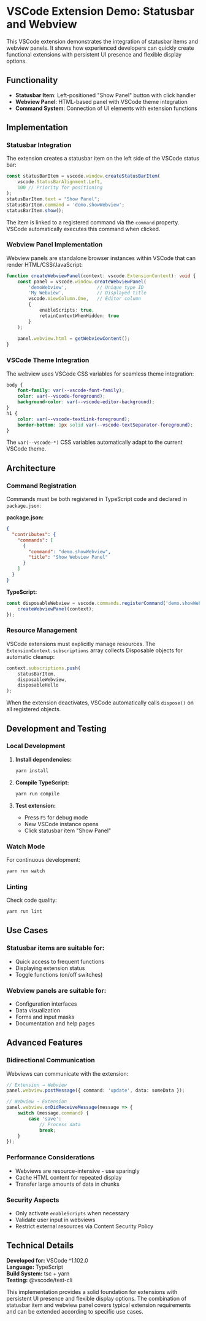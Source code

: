 # VSCode Extension Demo: Statusbar and Webview

This VSCode extension demonstrates the integration of statusbar items and webview panels. It shows how experienced developers can quickly create functional extensions with persistent UI presence and flexible display options.

## Functionality

- **Statusbar Item**: Left-positioned "Show Panel" button with click handler
- **Webview Panel**: HTML-based panel with VSCode theme integration
- **Command System**: Connection of UI elements with extension functions

## Implementation

### Statusbar Integration

The extension creates a statusbar item on the left side of the VSCode status bar:

```typescript
const statusBarItem = vscode.window.createStatusBarItem(
    vscode.StatusBarAlignment.Left, 
    100 // Priority for positioning
);
statusBarItem.text = "Show Panel";
statusBarItem.command = 'demo.showWebview';
statusBarItem.show();
```

The item is linked to a registered command via the `command` property. VSCode automatically executes this command when clicked.

### Webview Panel Implementation

Webview panels are standalone browser instances within VSCode that can render HTML/CSS/JavaScript:

```typescript
function createWebviewPanel(context: vscode.ExtensionContext): void {
    const panel = vscode.window.createWebviewPanel(
        'demoWebview',           // Unique type ID
        'My Webview',            // Displayed title
        vscode.ViewColumn.One,   // Editor column
        {
            enableScripts: true,
            retainContextWhenHidden: true
        }
    );
    
    panel.webview.html = getWebviewContent();
}
```

### VSCode Theme Integration

The webview uses VSCode CSS variables for seamless theme integration:

```css
body {
    font-family: var(--vscode-font-family);
    color: var(--vscode-foreground);
    background-color: var(--vscode-editor-background);
}
h1 {
    color: var(--vscode-textLink-foreground);
    border-bottom: 1px solid var(--vscode-textSeparator-foreground);
}
```

The `var(--vscode-*)` CSS variables automatically adapt to the current VSCode theme.

## Architecture

### Command Registration

Commands must be both registered in TypeScript code and declared in `package.json`:

**package.json:**
```json
{
  "contributes": {
    "commands": [
      {
        "command": "demo.showWebview",
        "title": "Show Webview Panel"
      }
    ]
  }
}
```

**TypeScript:**
```typescript
const disposableWebview = vscode.commands.registerCommand('demo.showWebview', () => {
    createWebviewPanel(context);
});
```

### Resource Management

VSCode extensions must explicitly manage resources. The `ExtensionContext.subscriptions` array collects Disposable objects for automatic cleanup:

```typescript
context.subscriptions.push(
    statusBarItem,
    disposableWebview,
    disposableHello
);
```

When the extension deactivates, VSCode automatically calls `dispose()` on all registered objects.

## Development and Testing

### Local Development

1. **Install dependencies:**
   ```bash
   yarn install
   ```

2. **Compile TypeScript:**
   ```bash
   yarn run compile
   ```

3. **Test extension:**
   - Press `F5` for debug mode
   - New VSCode instance opens
   - Click statusbar item "Show Panel"

### Watch Mode

For continuous development:
```bash
yarn run watch
```

### Linting

Check code quality:
```bash
yarn run lint
```

## Use Cases

### Statusbar items are suitable for:
- Quick access to frequent functions
- Displaying extension status  
- Toggle functions (on/off switches)

### Webview panels are suitable for:
- Configuration interfaces
- Data visualization
- Forms and input masks
- Documentation and help pages

## Advanced Features

### Bidirectional Communication

Webviews can communicate with the extension:

```typescript
// Extension → Webview
panel.webview.postMessage({ command: 'update', data: someData });

// Webview → Extension  
panel.webview.onDidReceiveMessage(message => {
    switch (message.command) {
        case 'save':
            // Process data
            break;
    }
});
```

### Performance Considerations

- Webviews are resource-intensive - use sparingly
- Cache HTML content for repeated display
- Transfer large amounts of data in chunks

### Security Aspects

- Only activate `enableScripts` when necessary
- Validate user input in webviews
- Restrict external resources via Content Security Policy

## Technical Details

**Developed for:** VSCode ^1.102.0  
**Language:** TypeScript  
**Build System:** tsc + yarn  
**Testing:** @vscode/test-cli

This implementation provides a solid foundation for extensions with persistent UI presence and flexible display options. The combination of statusbar item and webview panel covers typical extension requirements and can be extended according to specific use cases.